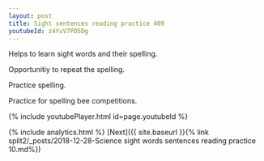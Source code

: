 ```yaml
---
layout: post
title: Sight sentences reading practice 409
youtubeId: z4YuV7PD5Dg
---
```

 
 
Helps to learn sight words and their spelling.

Opportunitiy to repeat the spelling. 

Practice spelling. 
 
Practice for spelling bee competitions. 
 
{% include youtubePlayer.html id=page.youtubeId %}
 
 
{% include analytics.html %} 
[Next]({{ site.baseurl }}{% link  split2/_posts/2018-12-28-Science sight words sentences reading practice 10.md%})
 
